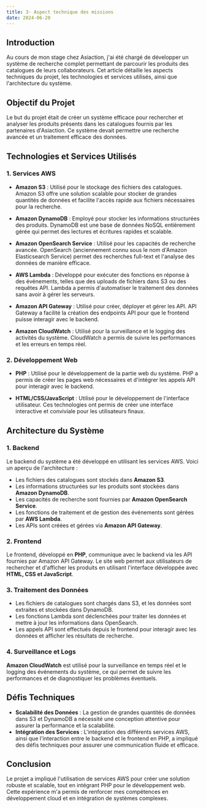 ```yaml
---
title: 3- Aspect technique des missions
date: 2024-06-20
---
```


## Introduction

Au cours de mon stage chez Asiaction, j'ai été chargé de développer un système de recherche complet permettant de parcourir les produits des catalogues de leurs collaborateurs. Cet article détaille les aspects techniques du projet, les technologies et services utilisés, ainsi que l'architecture du système.

## Objectif du Projet

Le but du projet était de créer un système efficace pour rechercher et analyser les produits présents dans les catalogues fournis par les partenaires d'Asiaction. Ce système devait permettre une recherche avancée et un traitement efficace des données.

## Technologies et Services Utilisés

### 1. **Services AWS**

- **Amazon S3** : Utilisé pour le stockage des fichiers des catalogues. Amazon S3 offre une solution scalable pour stocker de grandes quantités de données et facilite l'accès rapide aux fichiers nécessaires pour la recherche.

- **Amazon DynamoDB** : Employé pour stocker les informations structurées des produits. DynamoDB est une base de données NoSQL entièrement gérée qui permet des lectures et écritures rapides et scalable.

- **Amazon OpenSearch Service** : Utilisé pour les capacités de recherche avancée. OpenSearch (anciennement connu sous le nom d'Amazon Elasticsearch Service) permet des recherches full-text et l'analyse des données de manière efficace.

- **AWS Lambda** : Développé pour exécuter des fonctions en réponse à des événements, telles que des uploads de fichiers dans S3 ou des requêtes API. Lambda a permis d'automatiser le traitement des données sans avoir à gérer les serveurs.

- **Amazon API Gateway** : Utilisé pour créer, déployer et gérer les API. API Gateway a facilité la création des endpoints API pour que le frontend puisse interagir avec le backend.

- **Amazon CloudWatch** : Utilisé pour la surveillance et le logging des activités du système. CloudWatch a permis de suivre les performances et les erreurs en temps réel.

### 2. **Développement Web**

- **PHP** : Utilisé pour le développement de la partie web du système. PHP a permis de créer les pages web nécessaires et d'intégrer les appels API pour interagir avec le backend.

- **HTML/CSS/JavaScript** : Utilisé pour le développement de l'interface utilisateur. Ces technologies ont permis de créer une interface interactive et conviviale pour les utilisateurs finaux.

## Architecture du Système

### 1. **Backend**

Le backend du système a été développé en utilisant les services AWS. Voici un aperçu de l'architecture :
- Les fichiers des catalogues sont stockés dans **Amazon S3**.
- Les informations structurées sur les produits sont stockées dans **Amazon DynamoDB**.
- Les capacités de recherche sont fournies par **Amazon OpenSearch Service**.
- Les fonctions de traitement et de gestion des événements sont gérées par **AWS Lambda**.
- Les APIs sont créées et gérées via **Amazon API Gateway**.

### 2. **Frontend**

Le frontend, développé en **PHP**, communique avec le backend via les API fournies par Amazon API Gateway. Le site web permet aux utilisateurs de rechercher et d'afficher les produits en utilisant l'interface développée avec **HTML, CSS et JavaScript**.

### 3. **Traitement des Données**

- Les fichiers de catalogues sont chargés dans S3, et les données sont extraites et stockées dans DynamoDB.
- Les fonctions Lambda sont déclenchées pour traiter les données et mettre à jour les informations dans OpenSearch.
- Les appels API sont effectués depuis le frontend pour interagir avec les données et afficher les résultats de recherche.

### 4. **Surveillance et Logs**

**Amazon CloudWatch** est utilisé pour la surveillance en temps réel et le logging des événements du système, ce qui permet de suivre les performances et de diagnostiquer les problèmes éventuels.

## Défis Techniques

- **Scalabilité des Données** : La gestion de grandes quantités de données dans S3 et DynamoDB a nécessité une conception attentive pour assurer la performance et la scalabilité.
- **Intégration des Services** : L'intégration des différents services AWS, ainsi que l'interaction entre le backend et le frontend en PHP, a impliqué des défis techniques pour assurer une communication fluide et efficace.

## Conclusion

Le projet a impliqué l'utilisation de services AWS pour créer une solution robuste et scalable, tout en intégrant PHP pour le développement web. Cette expérience m'a permis de renforcer mes compétences en développement cloud et en intégration de systèmes complexes.